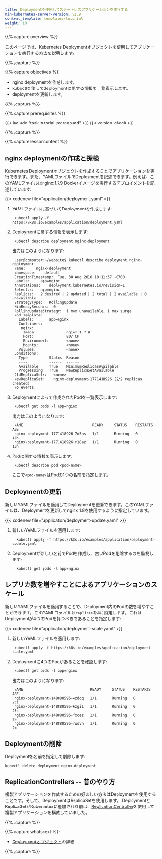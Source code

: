 ```yaml
---
title: Deploymentを使用してステートレスアプリケーションを実行する
min-kubernetes-server-version: v1.9
content_template: templates/tutorial
weight: 10
---
```


{{% capture overview %}}

このページでは、Kubernetes Deploymentオブジェクトを使用してアプリケーションを実行する方法を説明します。

{{% /capture %}}


{{% capture objectives %}}

* nginx deploymentを作成します。
* kubectlを使ってdeploymentに関する情報を一覧表示します。
* deploymentを更新します。

{{% /capture %}}


{{% capture prerequisites %}}

{{< include "task-tutorial-prereqs.md" >}} {{< version-check >}}

{{% /capture %}}


{{% capture lessoncontent %}}

## nginx deploymentの作成と探検

Kubernetes Deploymentオブジェクトを作成することでアプリケーションを実行できます。また、YAMLファイルでDeploymentを記述できます。例えば、このYAMLファイルはnginx:1.7.9 Dockerイメージを実行するデプロイメントを記述しています:

{{< codenew file="application/deployment.yaml" >}}


1. YAMLファイルに基づいてDeploymentを作成します:

        kubectl apply -f https://k8s.io/examples/application/deployment.yaml

1. Deploymentに関する情報を表示します:

        kubectl describe deployment nginx-deployment

    出力はこのようになります:

        user@computer:~/website$ kubectl describe deployment nginx-deployment
        Name:     nginx-deployment
        Namespace:    default
        CreationTimestamp:  Tue, 30 Aug 2016 18:11:37 -0700
        Labels:     app=nginx
        Annotations:    deployment.kubernetes.io/revision=1
        Selector:   app=nginx
        Replicas:   2 desired | 2 updated | 2 total | 2 available | 0 unavailable
        StrategyType:   RollingUpdate
        MinReadySeconds:  0
        RollingUpdateStrategy:  1 max unavailable, 1 max surge
        Pod Template:
          Labels:       app=nginx
          Containers:
           nginx:
            Image:              nginx:1.7.9
            Port:               80/TCP
            Environment:        <none>
            Mounts:             <none>
          Volumes:              <none>
        Conditions:
          Type          Status  Reason
          ----          ------  ------
          Available     True    MinimumReplicasAvailable
          Progressing   True    NewReplicaSetAvailable
        OldReplicaSets:   <none>
        NewReplicaSet:    nginx-deployment-1771418926 (2/2 replicas created)
        No events.

1. Deploymentによって作成されたPodを一覧表示します:

        kubectl get pods -l app=nginx

    出力はこのようになります:

        NAME                                READY     STATUS    RESTARTS   AGE
        nginx-deployment-1771418926-7o5ns   1/1       Running   0          16h
        nginx-deployment-1771418926-r18az   1/1       Running   0          16h

1. Podに関する情報を表示します:

        kubectl describe pod <pod-name>

    ここで`<pod-name>`はPodの1つの名前を指定します。

## Deploymentの更新

新しいYAMLファイルを適用してDeploymentを更新できます。このYAMLファイルは、Deploymentを更新してnginx 1.8を使用するように指定しています。

{{< codenew file="application/deployment-update.yaml" >}}

1. 新しいYAMLファイルを適用します:

         kubectl apply -f https://k8s.io/examples/application/deployment-update.yaml

1. Deploymentが新しい名前でPodを作成し、古いPodを削除するのを監視します:

         kubectl get pods -l app=nginx

## レプリカ数を増やすことによるアプリケーションのスケール

新しいYAMLファイルを適用することで、Deployment内のPodの数を増やすことができます。このYAMLファイルは`replicas`を4に設定します。これはDeploymentが4つのPodを持つべきであることを指定します:

{{< codenew file="application/deployment-scale.yaml" >}}

1. 新しいYAMLファイルを適用します:

        kubectl apply -f https://k8s.io/examples/application/deployment-scale.yaml

1. Deploymentに4つのPodがあることを確認します:

        kubectl get pods -l app=nginx

    出力はこのようになります:

        NAME                               READY     STATUS    RESTARTS   AGE
        nginx-deployment-148880595-4zdqq   1/1       Running   0          25s
        nginx-deployment-148880595-6zgi1   1/1       Running   0          25s
        nginx-deployment-148880595-fxcez   1/1       Running   0          2m
        nginx-deployment-148880595-rwovn   1/1       Running   0          2m

## Deploymentの削除

Deploymentを名前を指定して削除します:

    kubectl delete deployment nginx-deployment

## ReplicationControllers -- 昔のやり方

複製アプリケーションを作成するための好ましい方法はDeploymentを使用することです。そして、DeploymentはReplicaSetを使用します。 DeploymentとReplicaSetがKubernetesに追加される前は、[ReplicationController](/docs/concepts/workloads/controllers/replicationcontroller/)を使用して複製アプリケーションを構成していました。

{{% /capture %}}


{{% capture whatsnext %}}

* [Deploymentオブジェクト](/ja/docs/concepts/workloads/controllers/deployment/)の詳細

{{% /capture %}}


